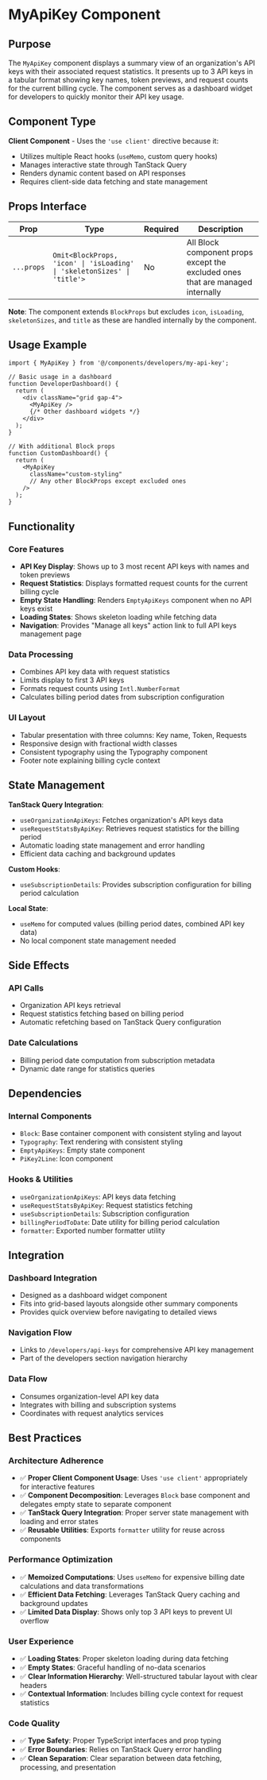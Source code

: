 # MyApiKey Component

## Purpose

The `MyApiKey` component displays a summary view of an organization's API keys with their associated request statistics. It presents up to 3 API keys in a tabular format showing key names, token previews, and request counts for the current billing cycle. The component serves as a dashboard widget for developers to quickly monitor their API key usage.

## Component Type

**Client Component** - Uses the `'use client'` directive because it:
- Utilizes multiple React hooks (`useMemo`, custom query hooks)
- Manages interactive state through TanStack Query
- Renders dynamic content based on API responses
- Requires client-side data fetching and state management

## Props Interface

| Prop | Type | Required | Description |
|------|------|----------|-------------|
| `...props` | `Omit<BlockProps, 'icon' \| 'isLoading' \| 'skeletonSizes' \| 'title'>` | No | All Block component props except the excluded ones that are managed internally |

**Note**: The component extends `BlockProps` but excludes `icon`, `isLoading`, `skeletonSizes`, and `title` as these are handled internally by the component.

## Usage Example

```tsx
import { MyApiKey } from '@/components/developers/my-api-key';

// Basic usage in a dashboard
function DeveloperDashboard() {
  return (
    <div className="grid gap-4">
      <MyApiKey />
      {/* Other dashboard widgets */}
    </div>
  );
}

// With additional Block props
function CustomDashboard() {
  return (
    <MyApiKey 
      className="custom-styling"
      // Any other BlockProps except excluded ones
    />
  );
}
```

## Functionality

### Core Features
- **API Key Display**: Shows up to 3 most recent API keys with names and token previews
- **Request Statistics**: Displays formatted request counts for the current billing cycle
- **Empty State Handling**: Renders `EmptyApiKeys` component when no API keys exist
- **Loading States**: Shows skeleton loading while fetching data
- **Navigation**: Provides "Manage all keys" action link to full API keys management page

### Data Processing
- Combines API key data with request statistics
- Limits display to first 3 API keys
- Formats request counts using `Intl.NumberFormat`
- Calculates billing period dates from subscription configuration

### UI Layout
- Tabular presentation with three columns: Key name, Token, Requests
- Responsive design with fractional width classes
- Consistent typography using the Typography component
- Footer note explaining billing cycle context

## State Management

**TanStack Query Integration**:
- `useOrganizationApiKeys`: Fetches organization's API keys data
- `useRequestStatsByApiKey`: Retrieves request statistics for the billing period
- Automatic loading state management and error handling
- Efficient data caching and background updates

**Custom Hooks**:
- `useSubscriptionDetails`: Provides subscription configuration for billing period calculation

**Local State**:
- `useMemo` for computed values (billing period dates, combined API key data)
- No local component state management needed

## Side Effects

### API Calls
- Organization API keys retrieval
- Request statistics fetching based on billing period
- Automatic refetching based on TanStack Query configuration

### Date Calculations
- Billing period date computation from subscription metadata
- Dynamic date range for statistics queries

## Dependencies

### Internal Components
- `Block`: Base container component with consistent styling and layout
- `Typography`: Text rendering with consistent styling
- `EmptyApiKeys`: Empty state component
- `PiKey2Line`: Icon component

### Hooks & Utilities
- `useOrganizationApiKeys`: API keys data fetching
- `useRequestStatsByApiKey`: Request statistics fetching  
- `useSubscriptionDetails`: Subscription configuration
- `billingPeriodToDate`: Date utility for billing period calculation
- `formatter`: Exported number formatter utility

## Integration

### Dashboard Integration
- Designed as a dashboard widget component
- Fits into grid-based layouts alongside other summary components
- Provides quick overview before navigating to detailed views

### Navigation Flow
- Links to `/developers/api-keys` for comprehensive API key management
- Part of the developers section navigation hierarchy

### Data Flow
- Consumes organization-level API key data
- Integrates with billing and subscription systems
- Coordinates with request analytics services

## Best Practices

### Architecture Adherence
- ✅ **Proper Client Component Usage**: Uses `'use client'` appropriately for interactive features
- ✅ **Component Decomposition**: Leverages `Block` base component and delegates empty state to separate component
- ✅ **TanStack Query Integration**: Proper server state management with loading and error states
- ✅ **Reusable Utilities**: Exports `formatter` utility for reuse across components

### Performance Optimization
- ✅ **Memoized Computations**: Uses `useMemo` for expensive billing date calculations and data transformations
- ✅ **Efficient Data Fetching**: Leverages TanStack Query caching and background updates
- ✅ **Limited Data Display**: Shows only top 3 API keys to prevent UI overflow

### User Experience
- ✅ **Loading States**: Proper skeleton loading during data fetching
- ✅ **Empty States**: Graceful handling of no-data scenarios
- ✅ **Clear Information Hierarchy**: Well-structured tabular layout with clear headers
- ✅ **Contextual Information**: Includes billing cycle context for request statistics

### Code Quality
- ✅ **Type Safety**: Proper TypeScript interfaces and prop typing
- ✅ **Error Boundaries**: Relies on TanStack Query error handling
- ✅ **Clean Separation**: Clear separation between data fetching, processing, and presentation